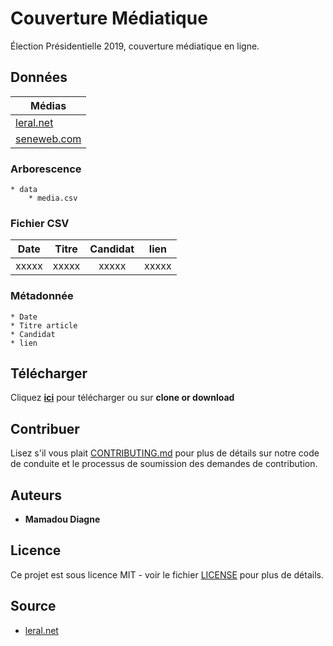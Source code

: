 # Couverture Médiatique

Élection Présidentielle 2019, couverture médiatique en ligne.

## Données

| Médias |
| --------- |
| [leral.net](data/leral.csv) |
| [seneweb.com](data/seneweb.csv) |

### Arborescence

```
* data
    * media.csv
```

### Fichier CSV

| Date | Titre | Candidat | lien |
| --------- |:-----:|:-----:|:-----:|
|   xxxxx   | xxxxx | xxxxx | xxxxx |

### Métadonnée
```
* Date
* Titre article
* Candidat
* lien
```

## Télécharger

Cliquez [**ici**](https://github.com/senegalouvert/Couverture-Mediatique-2019/archive/master.zip) pour télécharger ou sur **clone or download**

## Contribuer

Lisez s'il vous plait [CONTRIBUTING.md](CONTRIBUTING.md) pour plus de détails sur notre code de conduite et le processus de soumission des demandes de contribution.

## Auteurs

* **Mamadou Diagne**

## Licence

Ce projet est sous licence MIT - voir le fichier [LICENSE](LICENSE) pour plus de détails.

## Source

* [leral.net](leral.net)